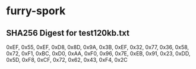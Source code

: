 # furry-spork

## SHA256 Digest for test120kb.txt

0xEF, 0x55, 0xEF, 0xD8, 0x8D, 0x9A, 0x3B, 0xEF,
0x32, 0x77, 0x36, 0x58, 0x72, 0xF1, 0xBC, 0xD0,
0xAA, 0xF0, 0x96, 0x7E, 0xEB, 0x91, 0x23, 0xDD,
0x5D, 0xF8, 0xCF, 0x72, 0x62, 0x43, 0xF4, 0x2C

